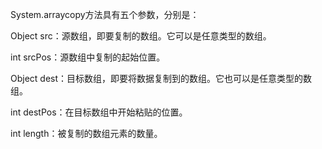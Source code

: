 System.arraycopy方法具有五个参数，分别是：

Object src：源数组，即要复制的数组。它可以是任意类型的数组。

int srcPos：源数组中复制的起始位置。

Object dest：目标数组，即要将数据复制到的数组。它也可以是任意类型的数组。

int destPos：在目标数组中开始粘贴的位置。

int length：被复制的数组元素的数量。